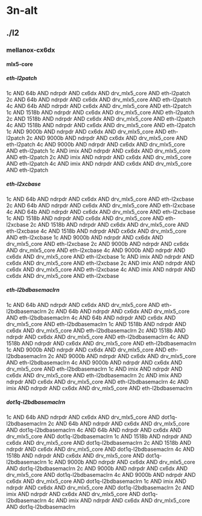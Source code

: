 # 3n-alt
## ./l2
### mellanox-cx6dx
#### mlx5-core
##### eth-l2patch
1c AND 64b AND ndrpdr AND cx6dx AND drv_mlx5_core AND eth-l2patch
2c AND 64b AND ndrpdr AND cx6dx AND drv_mlx5_core AND eth-l2patch
4c AND 64b AND ndrpdr AND cx6dx AND drv_mlx5_core AND eth-l2patch
1c AND 1518b AND ndrpdr AND cx6dx AND drv_mlx5_core AND eth-l2patch
2c AND 1518b AND ndrpdr AND cx6dx AND drv_mlx5_core AND eth-l2patch
4c AND 1518b AND ndrpdr AND cx6dx AND drv_mlx5_core AND eth-l2patch
1c AND 9000b AND ndrpdr AND cx6dx AND drv_mlx5_core AND eth-l2patch
2c AND 9000b AND ndrpdr AND cx6dx AND drv_mlx5_core AND eth-l2patch
4c AND 9000b AND ndrpdr AND cx6dx AND drv_mlx5_core AND eth-l2patch
1c AND imix AND ndrpdr AND cx6dx AND drv_mlx5_core AND eth-l2patch
2c AND imix AND ndrpdr AND cx6dx AND drv_mlx5_core AND eth-l2patch
4c AND imix AND ndrpdr AND cx6dx AND drv_mlx5_core AND eth-l2patch
##### eth-l2xcbase
1c AND 64b AND ndrpdr AND cx6dx AND drv_mlx5_core AND eth-l2xcbase
2c AND 64b AND ndrpdr AND cx6dx AND drv_mlx5_core AND eth-l2xcbase
4c AND 64b AND ndrpdr AND cx6dx AND drv_mlx5_core AND eth-l2xcbase
1c AND 1518b AND ndrpdr AND cx6dx AND drv_mlx5_core AND eth-l2xcbase
2c AND 1518b AND ndrpdr AND cx6dx AND drv_mlx5_core AND eth-l2xcbase
4c AND 1518b AND ndrpdr AND cx6dx AND drv_mlx5_core AND eth-l2xcbase
1c AND 9000b AND ndrpdr AND cx6dx AND drv_mlx5_core AND eth-l2xcbase
2c AND 9000b AND ndrpdr AND cx6dx AND drv_mlx5_core AND eth-l2xcbase
4c AND 9000b AND ndrpdr AND cx6dx AND drv_mlx5_core AND eth-l2xcbase
1c AND imix AND ndrpdr AND cx6dx AND drv_mlx5_core AND eth-l2xcbase
2c AND imix AND ndrpdr AND cx6dx AND drv_mlx5_core AND eth-l2xcbase
4c AND imix AND ndrpdr AND cx6dx AND drv_mlx5_core AND eth-l2xcbase
##### eth-l2bdbasemaclrn
1c AND 64b AND ndrpdr AND cx6dx AND drv_mlx5_core AND eth-l2bdbasemaclrn
2c AND 64b AND ndrpdr AND cx6dx AND drv_mlx5_core AND eth-l2bdbasemaclrn
4c AND 64b AND ndrpdr AND cx6dx AND drv_mlx5_core AND eth-l2bdbasemaclrn
1c AND 1518b AND ndrpdr AND cx6dx AND drv_mlx5_core AND eth-l2bdbasemaclrn
2c AND 1518b AND ndrpdr AND cx6dx AND drv_mlx5_core AND eth-l2bdbasemaclrn
4c AND 1518b AND ndrpdr AND cx6dx AND drv_mlx5_core AND eth-l2bdbasemaclrn
1c AND 9000b AND ndrpdr AND cx6dx AND drv_mlx5_core AND eth-l2bdbasemaclrn
2c AND 9000b AND ndrpdr AND cx6dx AND drv_mlx5_core AND eth-l2bdbasemaclrn
4c AND 9000b AND ndrpdr AND cx6dx AND drv_mlx5_core AND eth-l2bdbasemaclrn
1c AND imix AND ndrpdr AND cx6dx AND drv_mlx5_core AND eth-l2bdbasemaclrn
2c AND imix AND ndrpdr AND cx6dx AND drv_mlx5_core AND eth-l2bdbasemaclrn
4c AND imix AND ndrpdr AND cx6dx AND drv_mlx5_core AND eth-l2bdbasemaclrn
##### dot1q-l2bdbasemaclrn
1c AND 64b AND ndrpdr AND cx6dx AND drv_mlx5_core AND dot1q-l2bdbasemaclrn
2c AND 64b AND ndrpdr AND cx6dx AND drv_mlx5_core AND dot1q-l2bdbasemaclrn
4c AND 64b AND ndrpdr AND cx6dx AND drv_mlx5_core AND dot1q-l2bdbasemaclrn
1c AND 1518b AND ndrpdr AND cx6dx AND drv_mlx5_core AND dot1q-l2bdbasemaclrn
2c AND 1518b AND ndrpdr AND cx6dx AND drv_mlx5_core AND dot1q-l2bdbasemaclrn
4c AND 1518b AND ndrpdr AND cx6dx AND drv_mlx5_core AND dot1q-l2bdbasemaclrn
1c AND 9000b AND ndrpdr AND cx6dx AND drv_mlx5_core AND dot1q-l2bdbasemaclrn
2c AND 9000b AND ndrpdr AND cx6dx AND drv_mlx5_core AND dot1q-l2bdbasemaclrn
4c AND 9000b AND ndrpdr AND cx6dx AND drv_mlx5_core AND dot1q-l2bdbasemaclrn
1c AND imix AND ndrpdr AND cx6dx AND drv_mlx5_core AND dot1q-l2bdbasemaclrn
2c AND imix AND ndrpdr AND cx6dx AND drv_mlx5_core AND dot1q-l2bdbasemaclrn
4c AND imix AND ndrpdr AND cx6dx AND drv_mlx5_core AND dot1q-l2bdbasemaclrn
